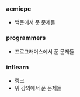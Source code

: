 ### acmicpc
* 백준에서 푼 문제들
### programmers
* 프로그래머스에서 푼 문제들
### inflearn
* [링크](https://www.inflearn.com/course/%EC%95%8C%EA%B3%A0%EB%A6%AC%EC%A6%98)
* 위 강의에서 푼 문제들
